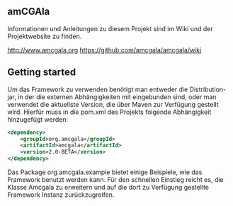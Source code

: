 ## amCGAla

Informationen und Anleitungen zu diesem Projekt sind im Wiki und der Projektwebsite zu finden.

http://www.amcgala.org
https://github.com/amcgala/amcgala/wiki

## Getting started

Um das Framework zu verwenden benötigt man entweder die Distribution-jar, in der die externen Abhängigkeiten mit eingebunden
sind, oder man verwendet die aktuellste Version, die über Maven zur Verfügung gestellt wird.
Hierfür muss in die pom.xml des Projekts folgende Abhängigkeit hinzugefügt werden:

```xml
<dependency>
    <groupId>org.amcgala</groupId>
    <artifactId>amcgala</artifactId>
    <version>2.0-BETA</version>
</dependency>
```

Das Package org.amcgala.example bietet einige Beispiele, wie das Framework benutzt werden kann. Für den schnellen
Einstieg reicht es, die Klasse Amcgala zu erweitern und auf die dort zu Verfügung gestellte Framework Instanz zurückzugreifen.